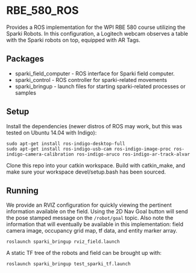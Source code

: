 # RBE_580_ROS
Provides a ROS implementation for the WPI RBE 580 course utilizing the Sparki Robots. In this configuration, a Logitech webcam observes a table with the Sparki robots on top, equipped with AR Tags.

## Packages
* sparki_field_computer - ROS interface for Sparki field computer.
* sparki_control - ROS controller for sparki-related movements
* sparki_bringup - launch files for starting sparki-related processes or samples

## Setup
Install the dependencies (newer distros of ROS may work, but this was tested on Ubuntu 14.04 with Indigo):
```
sudo apt-get install ros-indigo-desktop-full
sudo apt-get install ros-indigo-usb-cam ros-indigo-image-proc ros-indigo-camera-calibration ros-indigo-aruco ros-indigo-ar-track-alvar
```

Clone this repo into your catkin workspace. Build with catkin_make, and make sure your workspace devel/setup.bash has been sourced.

## Running
We provide an RVIZ configuration for quickly viewing the pertinent information available on the field. Using the 2D Nav Goal button will send the pose stamped message on the `/robot/goal` topic. Also note the information that will eventually be available in this implementation: field camera image, occupancy grid map, tf data, and entity marker array.
```
roslaunch sparki_bringup rviz_field.launch
```

A static TF tree of the robots and field can be brought up with:
```
roslaunch sparki_bringup test_sparki_tf.launch
``` 
